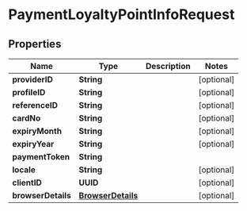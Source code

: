 

# PaymentLoyaltyPointInfoRequest


## Properties

| Name | Type | Description | Notes |
|------------ | ------------- | ------------- | -------------|
|**providerID** | **String** |  |  [optional] |
|**profileID** | **String** |  |  [optional] |
|**referenceID** | **String** |  |  [optional] |
|**cardNo** | **String** |  |  [optional] |
|**expiryMonth** | **String** |  |  [optional] |
|**expiryYear** | **String** |  |  [optional] |
|**paymentToken** | **String** |  |  |
|**locale** | **String** |  |  [optional] |
|**clientID** | **UUID** |  |  [optional] |
|**browserDetails** | [**BrowserDetails**](BrowserDetails.md) |  |  [optional] |



